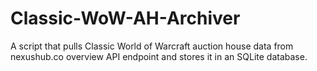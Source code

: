 # Classic-WoW-AH-Archiver
A script that pulls Classic World of Warcraft auction house data from nexushub.co overview API endpoint and stores it in an SQLite database.
